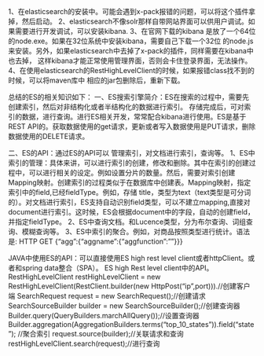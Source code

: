 1、在elasticsearch的安装中。可能会遇到x-pack报错的问题，可以将这个插件拿掉，然后启动。
2、elasticsearch不像solr那样自带网站界面可以供用户调试。如果需要进行开发调试，可以安装kibana.
3、在官网下载的kibana 是放了一个64位的node.exe。如果在32位系统中安装kibana，需要自己下载一个32位
的node.js来安装。另外，如果elasticsearch中去掉了x-pack的插件，同样需要在kibana中也去掉，
这样kibana才能正常使用管理界面，否则会卡住登录界面，无法操作。
4、在使用elasticsearch的RestHighLevelClient的时候，如果报错class找不到的时候，可以将maven库中
相应的jar包删除后，重新下载。


总结的ES的相关知识如下：
一、ES搜索引擎简介：ES在搜索的过程中，需要先创建索引，然后对非结构化或者半结构化的数据进行索引。 存储完成后，可对索引的数据，进行查询。进行ES相关开发，常常配合kibana进行使用。ES是基于REST API的。获取数据使用的get请求，更新或者写入数据使用是PUT请求，删除数据使用的DELETE请求。

二、ES的API：通过ES的API可以 管理索引，对文档进行索引，查询等。
1、ES中索引的管理：具体来讲，可以进行索引的创建，修改和删除。其中在索引的创建过程中，可以进行相关的设定。例如设置分片的数量。然后，需要对索引创建Mapping映射。创建索引的过程类似于在数据库中创建表。Mapping映射，指定索引中的field,已经fieldType。例如，存储 title，类型为text（text类型是可分词的）。对文档进行索引，ES支持自动识别field类型，可以不建立mapping,直接对document进行索引。这时候，ES会根据document中的字段，自动的创建field，并指定fieldType。
2、ES中查询文档。和Lucence类型，分为布尔查询、词组查询、模糊查询等。
3、ES中索引的聚合。例如，对商品按照类型进行统计。语法是:
HTTP GET {“agg”:{“aggname”:{“aggfunction”:””}}}


JAVA中使用ES的API：可以直接使用ES high rest level client或者httpClient。或者和spring data整合（SPA）。
ES high Rest level client中的API。 
RestHighLevelClient  restHighLevelClient =
new RestHighLevelClient(RestClient.builder(new HttpPost(“ip”,port))).//创建客户端
SearchRequest  request = new SearchRequest();//创建请求
SearchSourceBuilder builder = new SearchSourceBuilder();//创建查询器
Builder.query(QueryBuilders.marchAllQuery());//设置查询器
Builder.aggregation(AggregationBuilders.terms(“top_10_states”)).field(“state”);
//聚合索引
request.source(builder);//关联请求和查询
restHighLevelClient.search(request);//进行查询

